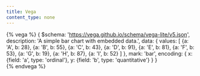 ```yaml
---
title: Vega
content_type: none
---
```


{% vega %}
{
$schema: 'https://vega.github.io/schema/vega-lite/v5.json',
description: 'A simple bar chart with embedded data.',
data: {
values: [
{a: 'A', b: 28},
{a: 'B', b: 55},
{a: 'C', b: 43},
{a: 'D', b: 91},
{a: 'E', b: 81},
{a: 'F', b: 53},
{a: 'G', b: 19},
{a: 'H', b: 87},
{a: 'I', b: 52}
]
},
mark: 'bar',
encoding: {
x: {field: 'a', type: 'ordinal'},
y: {field: 'b', type: 'quantitative'}
}
}  
{% endvega %}
